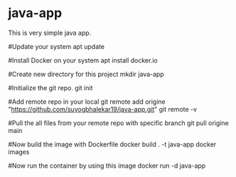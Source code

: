 # java-app

This is very simple java app.

#Update your system
apt update

#Install Docker on your system
apt install docker.io

#Create new directory for this project
mkdir java-app

#Initialize the git repo.
git init

#Add remote repo in your local
git remote add origine "https://github.com/suyogbhalekar19/java-app.git"
git remote -v

#Pull the all files from your remote repo with specific branch
git pull origine main

#Now build the image with Dockerfile
docker build . -t java-app
docker images

#Now run the container by using this image
docker run -d java-app
